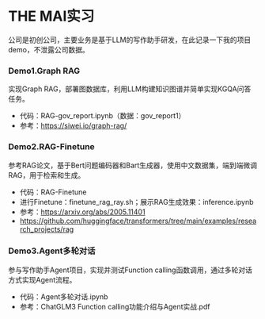 # THE MAI实习
公司是初创公司，主要业务是基于LLM的写作助手研发，在此记录一下我的项目demo，不泄露公司数据。
### Demo1.Graph RAG
实现Graph RAG，部署图数据库，利用LLM构建知识图谱并简单实现KGQA问答任务。
- 代码：RAG-gov_report.ipynb（数据：gov_report1）
- 参考：https://siwei.io/graph-rag/
### Demo2.RAG-Finetune
参考RAG论文，基于Bert问题编码器和Bart生成器，使用中文数据集，端到端微调RAG，用于检索和生成。
- 代码：RAG-Finetune
- 进行Finetune：finetune_rag_ray.sh；展示RAG生成效果：inference.ipynb
- 参考：https://arxiv.org/abs/2005.11401
- https://github.com/huggingface/transformers/tree/main/examples/research_projects/rag
### Demo3.Agent多轮对话
参与写作助手Agent项目，实现并测试Function calling函数调用，通过多轮对话方式实现Agent流程。
- 代码：Agent多轮对话.ipynb
- 参考：ChatGLM3 Function calling功能介绍与Agent实战.pdf

